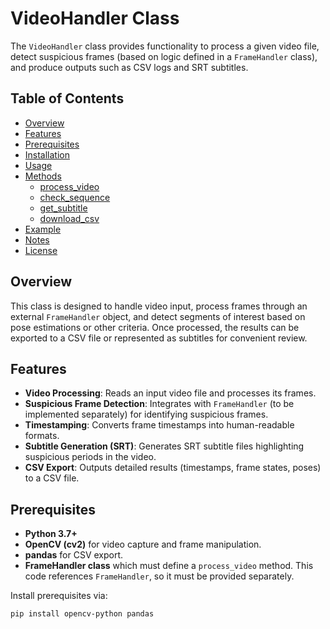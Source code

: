 # VideoHandler Class

The `VideoHandler` class provides functionality to process a given video file, detect suspicious frames (based on logic defined in a `FrameHandler` class), and produce outputs such as CSV logs and SRT subtitles.

## Table of Contents

- [Overview](#overview)
- [Features](#features)
- [Prerequisites](#prerequisites)
- [Installation](#installation)
- [Usage](#usage)
- [Methods](#methods)
  - [process_video](#process_video)
  - [check_sequence](#check_sequence)
  - [get_subtitle](#get_subtitle)
  - [download_csv](#download_csv)
- [Example](#example)
- [Notes](#notes)
- [License](#license)

## Overview

This class is designed to handle video input, process frames through an external `FrameHandler` object, and detect segments of interest based on pose estimations or other criteria. Once processed, the results can be exported to a CSV file or represented as subtitles for convenient review.

## Features

- **Video Processing**: Reads an input video file and processes its frames.
- **Suspicious Frame Detection**: Integrates with `FrameHandler` (to be implemented separately) for identifying suspicious frames.
- **Timestamping**: Converts frame timestamps into human-readable formats.
- **Subtitle Generation (SRT)**: Generates SRT subtitle files highlighting suspicious periods in the video.
- **CSV Export**: Outputs detailed results (timestamps, frame states, poses) to a CSV file.

## Prerequisites

- **Python 3.7+**
- **OpenCV (cv2)** for video capture and frame manipulation.
- **pandas** for CSV export.
- **FrameHandler class** which must define a `process_video` method. This code references `FrameHandler`, so it must be provided separately.

Install prerequisites via:
```bash
pip install opencv-python pandas

